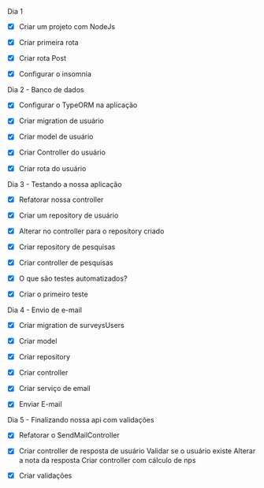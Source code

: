 Dia 1 

- [x] Criar um projeto com NodeJs
- [x] Criar primeira rota
- [x] Criar rota Post
- [x] Configurar o insomnia



Dia 2 - Banco de dados

- [x] Configurar o TypeORM na aplicação
- [x] Criar migration de usuário
- [x] Criar model de usuário
- [x] Criar Controller do usuário
- [x] Criar rota do usuário



Dia 3 - Testando a nossa aplicação

- [x] Refatorar nossa controller
- [x] Criar um repository de usuário
- [x] Alterar no controller para o repository criado
- [x] Criar repository de pesquisas
- [x] Criar controller de pesquisas
- [x]  O que são testes automatizados?
- [x] Criar o primeiro teste



Dia 4 - Envio de e-mail

- [x] Criar migration de surveysUsers
- [x] Criar model
- [x] Criar repository
- [x] Criar controller
- [x] Criar serviço de email
- [x] Enviar E-mail



Dia 5 - Finalizando nossa api com validações

- [x]  Refatorar o SendMailController

- [x] Criar controller de resposta de usuário
  Validar se o usuário existe
   Alterar a nota da resposta
   Criar controller com cálculo de nps
- [x] Criar validações



